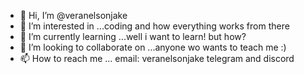 - 👋 Hi, I’m @veranelsonjake
- 👀 I’m interested in ...coding and how everything works from there
- 🌱 I’m currently learning ...well i want to learn! but how?
- 💞️ I’m looking to collaborate on ...anyone wo wants to teach me :)
- 📫 How to reach me ... email: veranelsonjake telegram and discord

<!---
veranelsonjake/veranelsonjake is a ✨ special ✨ repository because its `README.md` (this file) appears on your GitHub profile.
You can click the Preview link to take a look at your changes.
--->
